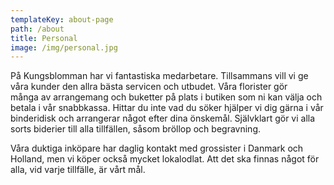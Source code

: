```yaml
---
templateKey: about-page
path: /about
title: Personal
image: /img/personal.jpg
---
```

På Kungsblomman har vi fantastiska medarbetare. Tillsammans vill vi ge våra kunder den allra bästa servicen och utbudet. Våra florister gör många av arrangemang och buketter på plats i butiken som ni kan välja och betala i vår snabbkassa. Hittar du inte vad du söker hjälper vi dig gärna i vår binderidisk och arrangerar något efter dina önskemål. Självklart gör vi alla sorts biderier till alla tillfällen, såsom bröllop och begravning.

Våra duktiga inköpare har daglig kontakt med grossister i Danmark och Holland, men vi köper också mycket lokalodlat. Att det ska finnas något för alla, vid varje tillfälle, är vårt mål.